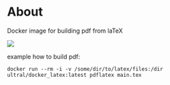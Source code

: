 # About

Docker image for building pdf from laTeX

![](https://github.com/ultral/docker_latex/workflows/.github/workflows/main.yml/badge.svg)

example how to build pdf: 

```
docker run --rm -i -v /some/dir/to/latex/files:/dir ultral/docker_latex:latest pdflatex main.tex

```

